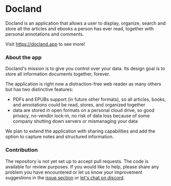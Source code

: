 # Docland
Docland is an application that allows a user to display, organize, search and store all the articles and ebooks a person has ever read, together with personal annotations and comments.

Visit https://docland.app to see more!

### About the app
Docland's mission is to give you control over your data. Its design goal is to store all information documents together, forever.

The application is right now a distraction-free web reader as many others but has two distinctive features:
- PDFs and EPUBs support (in future other formats), so all articles, books, and annotations could be read, stores, and organized together
- data are stored in open formats on a personal cloud drive, so good privacy, no-vendor lock-in, no risk of data loss because of some company shutting down servers or mismanaging your data


We plan to extend the application with sharing capabilities and add the option to capture notes and structured information.

### Contribution
The repository is not yet set up to accept pull requests. The code is available for review purposes.
If you would like to help, please share any problem you have encountered or let us know your improvement suggestions in the [issue section](https://github.com/mpazik/docland/issues) or [let's chat on discord](https://discord.com/channels/876828347492073543).
